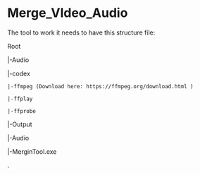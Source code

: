 # Merge_VIdeo_Audio

The tool to work it needs to have this structure file:

Root

|-Audio

|-codex

    |-ffmpeg (Download here: https://ffmpeg.org/download.html )
  
    |-ffplay
  
    |-ffprobe
  
|-Output

|-Audio

|-MerginTool.exe


.
